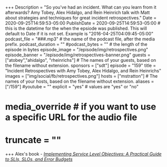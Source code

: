 +++
Description = "So you've had an incident. What can you learn from it afterwards? Amy Tobey, Alex Hidalgo, and Rein Heinrich talk with Matt about strategies and techniques for great incident retrospectives."
Date = 2020-09-25T14:59:53-05:00
PublishDate = 2020-09-25T14:59:53-05:00 # this is the datetime for the when the epsiode was published. This will default to Date if it is not set. Example is "2016-04-25T04:09:45-05:00"
podcast_file = "###.mp3" # the name of the podcast file, after the media prefix.
podcast_duration = ""
#podcast_bytes = "" # the length of the episode in bytes
episode_image = "/episode/img/retrospectives.png"
episode_banner = "/episode/img/retrospectives-banner.png"
guests = ["atobey","ahidalgo", "rheinrichs"] # The names of your guests, based on the filename without extension.
sponsors = ["sdt"]
episode = "159"
title = "Incident Retrospectives with Amy Tobey, Alex Hidalgo, and Rein Heinrichs"
images = ["img/social/fb/retrospectives.png"]
hosts = ["mstratton"] # The names of your hosts, based on the filename without extension.
aliases = ["/159"]
#youtube = ""
explicit = "yes" # values are "yes" or "no"
# media_override # if you want to use a specific URL for the audio file
# truncate = ""
+++
Alex's book - *[Implementing Service Level Objectives: A Practical Guide to SLIs, SLOs, and Error Budgets](https://www.amazon.com/Implementing-Service-Level-Objectives-Practical/dp/1492076813)*
